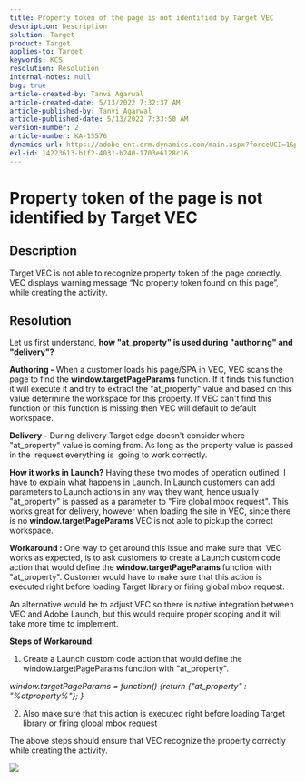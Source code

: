 ```yaml
---
title: Property token of the page is not identified by Target VEC
description: Description
solution: Target
product: Target
applies-to: Target
keywords: KCS
resolution: Resolution
internal-notes: null
bug: true
article-created-by: Tanvi Agarwal
article-created-date: 5/13/2022 7:32:37 AM
article-published-by: Tanvi Agarwal
article-published-date: 5/13/2022 7:33:50 AM
version-number: 2
article-number: KA-15576
dynamics-url: https://adobe-ent.crm.dynamics.com/main.aspx?forceUCI=1&pagetype=entityrecord&etn=knowledgearticle&id=391ddcdb-8ed2-ec11-a7b5-00224809c27a
exl-id: 14223613-b1f2-4031-b240-1703e6128c16
---
```

# Property token of the page is not identified by Target VEC

## Description


Target VEC is not able to recognize property token of the page correctly. VEC displays warning message “No property token found on this page”, while creating the activity.


## Resolution


Let us first understand, <b>how "at_property" is used during "authoring" and "delivery"?</b>

<b>Authoring - </b>
 When a customer loads his page/SPA in VEC, VEC scans the page to find the <b>window.targetPageParams </b>function. If it finds this function it will execute it and try to extract the "at_property" value and based on this value determine the workspace for this property. If VEC can't find this function or this function is missing then VEC will default to default workspace.

<b>Delivery -</b>
 During delivery Target edge doesn't consider where "at_property" value is coming from. As long as the property value is passed in the  request everything is  going to work correctly.


<b>How it works in Launch?</b>
 Having these two modes of operation outlined, I have to explain what happens in Launch. In Launch customers can add parameters to Launch actions in any way they want, hence usually "at_property" is passed as a parameter to "Fire global mbox request". This works great for delivery, however when loading the site in VEC, since there is no <b>window.targetPageParams </b>VEC is not able to pickup the correct workspace.

<b>Workaround :</b>
 One way to get around this issue and make sure that  VEC works as expected, is to ask customers to create a Launch custom code action that would define the <b>window.targetPageParams </b>function with "at_property". Customer would have to make sure that this action is executed right before loading Target library or firing global mbox request.

 An alternative would be to adjust VEC so there is native integration between VEC and Adobe Launch, but this would require proper scoping and it will take more time to implement.



<b>Steps of Workaround:</b>

1. Create a Launch custom code action that would define the window.targetPageParams function with "at_property".

*window.targetPageParams = function() {return {"at_property" : "%atproperty%"}; }*

2. Also make sure that this action is executed right before loading Target library or firing global mbox request



The above steps should ensure that VEC recognize the property correctly while creating the activity.

![](http://omniture.custhelp.com/ci/inlineImage/get/3018176/a5a902ecd7ac849bb5bf0fa7e22e14e7)
